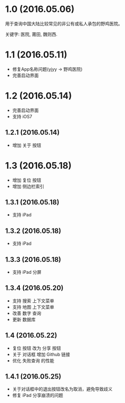 # 1.0 (2016.05.06)

用于查询中国大陆比较常见的非公有或私人承包的野鸡医院。

关键字: 医院, 莆田, 魏则西.

# 1.1 (2016.05.11)

- 修复App名称问题(yjyy -> 野鸡医院)
- 完善启动界面

# 1.2 (2016.05.14)

- 完善启动界面
- 支持 iOS7

## 1.2.1 (2016.05.14)

- 增加 关于 按钮

# 1.3 (2016.05.18)

- 增加 复位 按钮
- 增加 侧边栏索引

## 1.3.1 (2016.05.18)

- 支持 iPad

## 1.3.2 (2016.05.18)

- 支持 iPad

## 1.3.3 (2016.05.18)

- 支持 iPad 分屏

## 1.3.4 (2016.05.20)

- 支持 搜索 上下文菜单
- 支持 地图 上下文菜单
- 改善 数字 查询
- 更新 数据库

## 1.4 (2016.05.22)

- 复位 按钮 改为 分享 按钮
- 关于 对话框 增加 Github 链接
- 优化 失败查询 的性能

## 1.4.1 (2016.05.25)

- 关于对话框中的退出按钮改名为取消，避免导致歧义
- 修复 iPad 分享崩溃的问题
